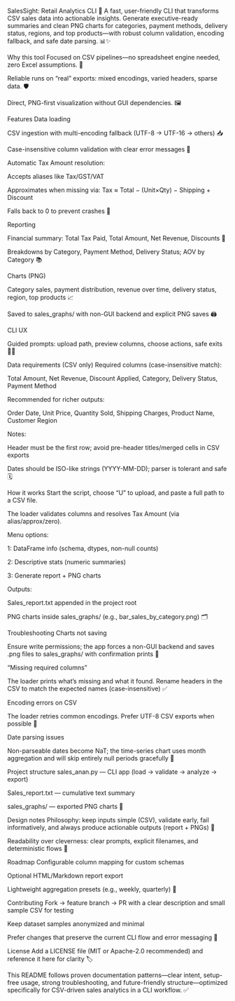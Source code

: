 SalesSight: Retail Analytics CLI 🚀
A fast, user-friendly CLI that transforms CSV sales data into actionable insights. Generate executive-ready summaries and clean PNG charts for categories, payment methods, delivery status, regions, and top products—with robust column validation, encoding fallback, and safe date parsing. 📊✨

Why this tool
   Focused on CSV pipelines—no spreadsheet engine needed, zero Excel assumptions. 🎯

   Reliable runs on “real” exports: mixed encodings, varied headers, sparse data. 🛡️

   Direct, PNG-first visualization without GUI dependencies. 🖼️

Features
 Data loading

   CSV ingestion with multi-encoding fallback (UTF-8 → UTF-16 → others) 📥

   Case-insensitive column validation with clear error messages 🧭

 Automatic Tax Amount resolution:

   Accepts aliases like Tax/GST/VAT

   Approximates when missing via: Tax ≈ Total − (Unit×Qty) − Shipping + Discount

   Falls back to 0 to prevent crashes 🧩

Reporting

   Financial summary: Total Tax Paid, Total Amount, Net Revenue, Discounts 🧾

   Breakdowns by Category, Payment Method, Delivery Status; AOV by Category 📚

Charts (PNG)

   Category sales, payment distribution, revenue over time, delivery status, region, top products 📈

   Saved to sales_graphs/ with non-GUI backend and explicit PNG saves 🖨️

CLI UX

   Guided prompts: upload path, preview columns, choose actions, safe exits 🧑‍✈️

Data requirements (CSV only)
  Required columns (case-insensitive match):

   Total Amount, Net Revenue, Discount Applied, Category, Delivery Status, Payment Method

Recommended for richer outputs:

   Order Date, Unit Price, Quantity Sold, Shipping Charges, Product Name, Customer Region

Notes:

   Header must be the first row; avoid pre-header titles/merged cells in CSV exports

   Dates should be ISO-like strings (YYYY-MM-DD); parser is tolerant and safe 🗓️

How it works
   Start the script, choose “U” to upload, and paste a full path to a CSV file.

   The loader validates columns and resolves Tax Amount (via alias/approx/zero).

Menu options:

   1: DataFrame info (schema, dtypes, non-null counts)

   2: Descriptive stats (numeric summaries)

   3: Generate report + PNG charts

Outputs:

   Sales_report.txt appended in the project root

PNG charts inside sales_graphs/ (e.g., bar_sales_by_category.png) 🗂️

Troubleshooting
   Charts not saving

   Ensure write permissions; the app forces a non-GUI backend and saves .png files to sales_graphs/ with confirmation prints 📌

   “Missing required columns”

   The loader prints what’s missing and what it found. Rename headers in the CSV to match the expected names (case-insensitive) ✅

Encoding errors on CSV

   The loader retries common encodings. Prefer UTF-8 CSV exports when possible 🔁

Date parsing issues

   Non-parseable dates become NaT; the time-series chart uses month aggregation and will skip entirely null periods gracefully 🧠

Project structure
   sales_anan.py — CLI app (load → validate → analyze → export)

   Sales_report.txt — cumulative text summary

   sales_graphs/ — exported PNG charts 📂

Design notes
   Philosophy: keep inputs simple (CSV), validate early, fail informatively, and always produce actionable outputs (report + PNGs) 🔎

   Readability over cleverness: clear prompts, explicit filenames, and deterministic flows 📐

Roadmap
   Configurable column mapping for custom schemas

Optional HTML/Markdown report export

   Lightweight aggregation presets (e.g., weekly, quarterly) 📅

Contributing
   Fork → feature branch → PR with a clear description and small sample CSV for testing

   Keep dataset samples anonymized and minimal

   Prefer changes that preserve the current CLI flow and error messaging 🤝

License
   Add a LICENSE file (MIT or Apache-2.0 recommended) and reference it here for clarity 🏷️

   This README follows proven documentation patterns—clear intent, setup-free usage, strong troubleshooting, and future-friendly structure—optimized specifically for CSV-driven sales analytics in a CLI workflow. ✅


